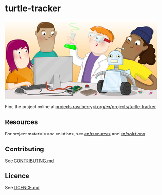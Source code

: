 # turtle-tracker

![turtle-tracker](banner.png)

Find the project online at [projects.raspberrypi.org/en/projects/turtle-tracker](https://projects.raspberrypi.org/en/projects/turtle-tracker)

## Resources
For project materials and solutions, see [en/resources](https://github.com/raspberrypilearning/turtle-tracker/tree/master/en/resources) and [en/solutions](https://github.com/raspberrypilearning/turtle-tracker/tree/master/en/solutions).

## Contributing
See [CONTRIBUTING.md](CONTRIBUTING.md)

## Licence
 See [LICENCE.md](LICENCE.md)